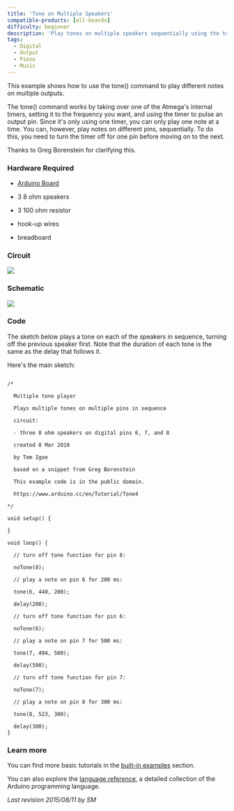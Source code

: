 ```yaml
---
title: 'Tone on Multiple Speakers'
compatible-products: [all-boards]
difficulty: beginner
description: 'Play tones on multiple speakers sequentially using the tone() command.'
tags: 
  - Digital
  - Output
  - Piezo
  - Music
---
```


This example shows how to use the tone() command to play different notes on multiple outputs.

The tone() command works by taking over one of the Atmega's internal timers, setting it to the frequency you want, and using the timer to pulse an output pin.  Since it's only using one timer, you can only play one note at a time. You can, however, play notes on different pins, sequentially. To do this, you need to turn the timer off for one pin before moving on to the next.

Thanks to Greg Borenstein for clarifying this.

### Hardware Required

- [Arduino Board](https://store.arduino.cc/collections/boards-modules)

- 3 8 ohm speakers

- 3 100 ohm resistor

- hook-up wires

- breadboard

### Circuit

![](assets/circuit.png)


### Schematic


![](assets/schematic.png)

### Code

The sketch below plays a tone on each of the speakers in sequence, turning off the previous speaker first. Note that the duration of each tone is the same as the delay that follows it.

Here's the main sketch:

```arduino

/*

  Multiple tone player

  Plays multiple tones on multiple pins in sequence

  circuit:

  - three 8 ohm speakers on digital pins 6, 7, and 8

  created 8 Mar 2010

  by Tom Igoe

  based on a snippet from Greg Borenstein

  This example code is in the public domain.

  https://www.arduino.cc/en/Tutorial/Tone4

*/

void setup() {

}

void loop() {

  // turn off tone function for pin 8:

  noTone(8);

  // play a note on pin 6 for 200 ms:

  tone(6, 440, 200);

  delay(200);

  // turn off tone function for pin 6:

  noTone(6);

  // play a note on pin 7 for 500 ms:

  tone(7, 494, 500);

  delay(500);

  // turn off tone function for pin 7:

  noTone(7);

  // play a note on pin 8 for 300 ms:

  tone(8, 523, 300);

  delay(300);
}
```

### Learn more

You can find more basic tutorials in the [built-in examples](/built-in-examples) section.

You can also explore the [language reference](https://www.arduino.cc/reference/en/), a detailed collection of the Arduino programming language.

*Last revision 2015/08/11 by SM*